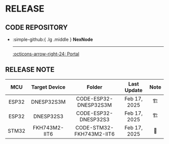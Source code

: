 # RELEASE

## CODE REPOSITORY

<div class="grid cards" markdown>

-   :simple-github:{ .lg .middle } __NexNode__

    ---

    [:octicons-arrow-right-24: <a href="https://github.com/Shuaiwen-Cui/NexNode.git" target="_blank"> Portal </a>](#)

</div>

## RELEASE NOTE

| MCU | Target Device | Folder | Last Update | Note |
| :---: | :---: | :---: | :---: | :---: |
| ESP32 | DNESP32S3M | CODE-ESP32-DNESP32S3M | Feb 17, 2025 | 🏗️ |
| ESP32 | DNESP32S3  | CODE-ESP32-DNESP32S3  | Feb 17, 2025 | 🏗️ |
| STM32 | FKH743M2-IIT6  | CODE-STM32-FKH743M2-IIT6  | Feb 17, 2025 | 📆 |